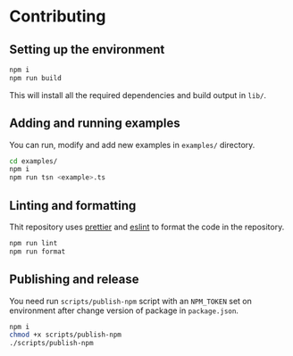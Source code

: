 # Contributing

## Setting up the environment

```bash
npm i
npm run build
```

This will install all the required dependencies and build output in `lib/`.

## Adding and running examples

You can run, modify and add new examples in `examples/` directory.

```bash
cd examples/
npm i
npm run tsn <example>.ts
```

## Linting and formatting

Thit repository uses [prettier](https://www.npmjs.com/package/prettier) and [eslint](https://www.npmjs.com/package/eslint) to format the code in the repository.

```bash
npm run lint
npm run format
```

## Publishing and release

You need run `scripts/publish-npm` script with an `NPM_TOKEN` set on environment after change version of package in `package.json`.

```bash
npm i
chmod +x scripts/publish-npm
./scripts/publish-npm
```
